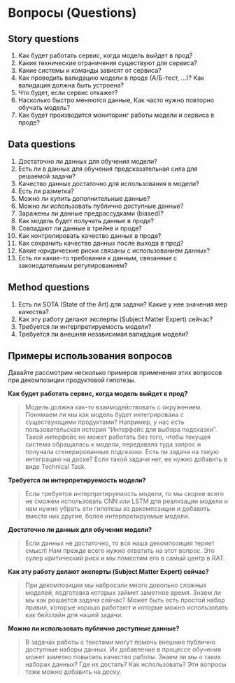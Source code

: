 # Вопросы (Questions)

## Story questions

1. Как будет работать сервис, когда модель выйдет в прод?
2. Какие технические ограничения существуют для сервиса?
3. Какие системы и команды зависят от сервиса?
4. Как проводить валидацию модели в проде (А/Б-тест, ...)? Как валидация должна быть устроена?
5. Что будет, если сервис откажет?
6. Насколько быстро меняются данные, Как часто нужно повторно обучать модель?
7. Как будет производится мониторинг работы модели и сервиса в проде?

## Data questions

1. Достаточно ли данных для обучения модели?
2. Есть ли в данных для обучения предсказательная сила для решаемой задачи?
3. Качество данных достаточно для использования в модели?
4. Есть ли разметка?
5. Можно ли купить дополнительные данные?
6. Можно ли использовать публично доступные данные?
7. Заражены ли данные предрассудками (biased)?
8. Как модель будет получать данные в проде?
9. Совпадают ли данные в трейне и проде?
10. Как контролировать качество данных в проде?
11. Как сохранить качество данных после выхода в прод?
12. Какие юридические риски связаны с использованием данных?
13. Есть ли какие-то требования к данным, связанные с законодательным регулированием?

## Method questions

1. Есть ли SOTA (State of the Art) для задачи? Какие у нее значения мер качества?
2. Как эту работу делают эксперты (Subject Matter Expert) сейчас?
3. Требуется ли интерпретируемость модели?
4. Требуется ли внешняя независимая валидация модели?

## Примеры использования вопросов

Давайте рассмотрим несколько примеров применения этих вопросов при декомпозиции продуктовой гипотезы.

**Как будет работать сервис, когда модель выйдет в прод?**

> Модель должна как-то взаимодействовать с окружением. Понимаем ли мы как модель будет интегрирована с существующими продуктами? Например, у нас есть пользовательская история “Интерфейс для выбора подсказки”. Такой интерфейс не может работать без того, чтобы текущая система обращалась к модели, передавала туда запрос и получала сгенерированные подсказки. Есть ли задача на такую интеграцию на доске? Если такой задачи нет, ее нужно добавить в виде Technical Task.

**Требуется ли интерпретируемость модели?**

> Если требуется интерпретируемость модели, то мы скорее всего не сможем использовать CNN или LSTM для реализации модели и нам нужно убрать эти гипотезы из декомпозиции и добавить вместо них другие, более интерпретируемые модели.

**Достаточно ли данных для обучения модели?**

> Если данных не достаточно, то вся наша декомпозиция теряет смысл! Нам прежде всего нужно ответить на этот вопрос. Это супер критический риск и мы поместим его в самый центр в RAT.

**Как эту работу делают эксперты (Subject Matter Expert) сейчас?**

> При декомпозиции мы набросали много довольно сложных моделей, подготовка которых займет заметное время. Знаем ли мы как решается задача сейчас? Может быть есть простой набор правил, которые хорошо работают и которые можно использовать как бейзлайн для нашей задачи.

**Можно ли использовать публично доступные данные?**

> В задачах работы с текстами могут помочь внешние публично доступные наборы данных. Их добавление в процессе обучения может заметно повысить качество работы. Знаем ли мы о таких наборах данных? Где их достать? Как использовать? Эти вопросы тоже можно добавить на доску.
